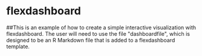 # flexdashboard
##This is an example of how to create a simple interactive visualization with flexdashboard. The user will need to use the file "dashboardfile", which is designed to be an R Markdown file that is added to a flexdashboard template. 

